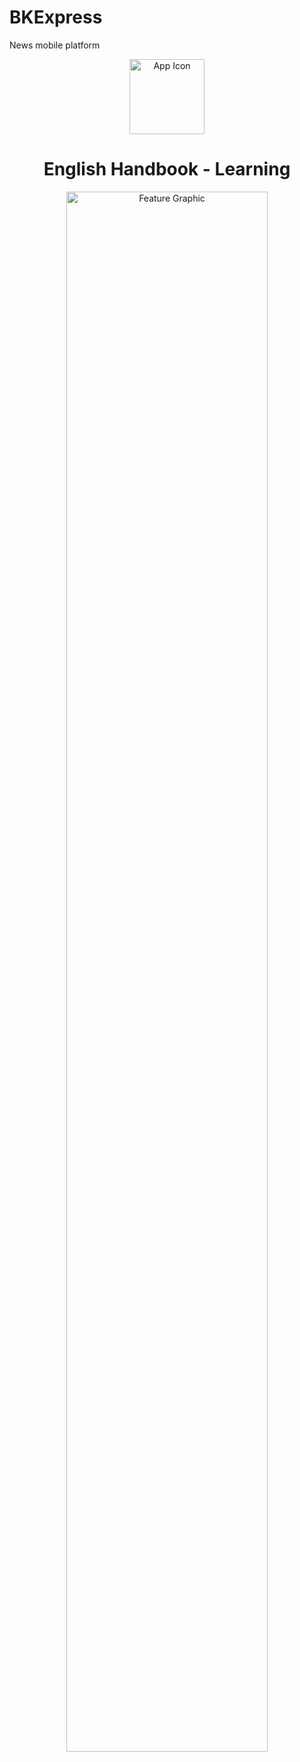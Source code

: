 # BKExpress
News mobile platform
<p align="center">
  <img src="images/icon.png" alt="App Icon" width="120">
</p>


<h1 align="center">English Handbook - Learning</h1>

<p align="center">
  <img src="images/AboutApp.png" alt="Feature Graphic" width="80%">
</p>
